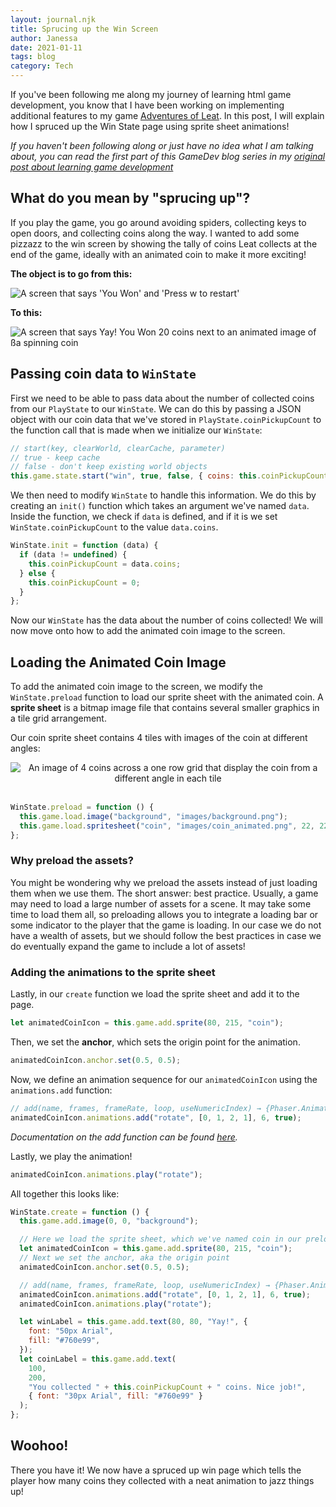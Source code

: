 ```yaml
---
layout: journal.njk
title: Sprucing up the Win Screen
author: Janessa
date: 2021-01-11
tags: blog
category: Tech
---
```


If you've been following me along my journey of learning html game development, you know that I have been working on implementing additional features to my game [Adventures of Leat](https://janessatran.github.io/html5game). In this post, I will explain how I spruced up the Win State page using sprite sheet animations!

_If you haven't been following along or just have no idea what I am talking about, you can read the first part of this GameDev blog series in my [original post about learning game development](https://www.janessatran.com/htmlgamedevelopment/)_

## What do you mean by "sprucing up"?

If you play the game, you go around avoiding spiders, collecting keys to open doors, and collecting coins along the way. I wanted to add some pizzazz to the win screen by showing the tally of coins Leat collects at the end of the game, ideally with an animated coin to make it more exciting!

**The object is to go from this:**

<img src="https://i.imgur.com/Ra31dBW.png" alt="A screen that says 'You Won' and 'Press w to restart'">

**To this:**

<img src="https://i.imgur.com/IQefoql.gif" alt="A screen that says Yay! You Won 20 coins next to an animated image of ßa spinning coin">

## Passing coin data to `WinState`

First we need to be able to pass data about the number of collected coins from our `PlayState` to our `WinState`. We can do this by passing a JSON object with our coin data that we've stored in `PlayState.coinPickupCount` to the function call that is made when we initialize our `WinState`:

```js
// start(key, clearWorld, clearCache, parameter)
// true - keep cache
// false - don't keep existing world objects
this.game.state.start("win", true, false, { coins: this.coinPickupCount });
```

We then need to modify `WinState` to handle this information. We do this by creating an `init()` function which takes an argument we've named `data`. Inside the function, we check if `data` is defined, and if it is we set `WinState.coinPickupCount` to the value `data.coins`.

```js
WinState.init = function (data) {
  if (data != undefined) {
    this.coinPickupCount = data.coins;
  } else {
    this.coinPickupCount = 0;
  }
};
```

Now our `WinState` has the data about the number of coins collected! We will now move onto how to add the animated coin image to the screen.

## Loading the Animated Coin Image

To add the animated coin image to the screen, we modify the `WinState.preload` function to load our sprite sheet with the animated coin. A **sprite sheet** is a bitmap image file that contains several smaller graphics in a tile grid arrangement.

Our coin sprite sheet contains 4 tiles with images of the coin at different angles:

<center><img src="https://i.imgur.com/aHTMPTf.png" alt="An image of 4 coins across a one row grid that display the coin from a different angle in each tile"></center>

<br>

```js
WinState.preload = function () {
  this.game.load.image("background", "images/background.png");
  this.game.load.spritesheet("coin", "images/coin_animated.png", 22, 22);
};
```

### Why preload the assets?

You might be wondering why we preload the assets instead of just loading them when we use them. The short answer: best practice. Usually, a game may need to load a large number of assets for a scene. It may take some time to load them all, so preloading allows you to integrate a loading bar or some indicator to the player that the game is loading. In our case we do not have a wealth of assets, but we should follow the best practices in case we do eventually expand the game to include a lot of assets!

### Adding the animations to the sprite sheet

Lastly, in our `create` function we load the sprite sheet and add it to the page.

```js
let animatedCoinIcon = this.game.add.sprite(80, 215, "coin");
```

Then, we set the **anchor**, which sets the origin point for the animation.

```js
animatedCoinIcon.anchor.set(0.5, 0.5);
```

Now, we define an animation sequence for our `animatedCoinIcon` using the `animations.add` function:

```js
// add(name, frames, frameRate, loop, useNumericIndex) → {Phaser.Animation}
animatedCoinIcon.animations.add("rotate", [0, 1, 2, 1], 6, true);
```

_Documentation on the add function can be found [here](https://phaser.io/docs/2.6.2/Phaser.AnimationManager.html#add)._

Lastly, we play the animation!

```js
animatedCoinIcon.animations.play("rotate");
```

All together this looks like:

```js
WinState.create = function () {
  this.game.add.image(0, 0, "background");

  // Here we load the sprite sheet, which we've named coin in our preload function
  let animatedCoinIcon = this.game.add.sprite(80, 215, "coin");
  // Next we set the anchor, aka the origin point
  animatedCoinIcon.anchor.set(0.5, 0.5);

  // add(name, frames, frameRate, loop, useNumericIndex) → {Phaser.Animation}
  animatedCoinIcon.animations.add("rotate", [0, 1, 2, 1], 6, true);
  animatedCoinIcon.animations.play("rotate");

  let winLabel = this.game.add.text(80, 80, "Yay!", {
    font: "50px Arial",
    fill: "#760e99",
  });
  let coinLabel = this.game.add.text(
    100,
    200,
    "You collected " + this.coinPickupCount + " coins. Nice job!",
    { font: "30px Arial", fill: "#760e99" }
  );
};
```

## Woohoo!

There you have it! We now have a spruced up win page which tells the player how many coins they collected with a neat animation to jazz things up!
